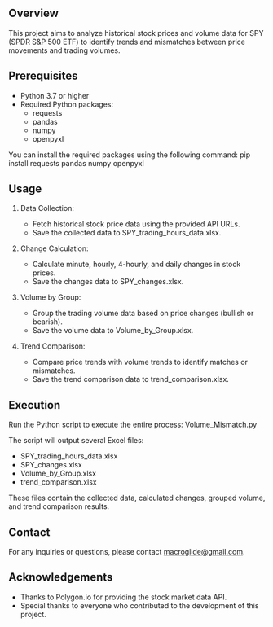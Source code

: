 ## Overview

This project aims to analyze historical stock prices and volume data for SPY (SPDR S&P 500 ETF) to identify trends and mismatches between price movements and trading volumes.

## Prerequisites

- Python 3.7 or higher
- Required Python packages:
  - requests
  - pandas
  - numpy
  - openpyxl

You can install the required packages using the following command:
pip install requests pandas numpy openpyxl

## Usage

1. Data Collection:
   - Fetch historical stock price data using the provided API URLs.
   - Save the collected data to SPY_trading_hours_data.xlsx.

2. Change Calculation:
   - Calculate minute, hourly, 4-hourly, and daily changes in stock prices.
   - Save the changes data to SPY_changes.xlsx.

3. Volume by Group:
   - Group the trading volume data based on price changes (bullish or bearish).
   - Save the volume data to Volume_by_Group.xlsx.

4. Trend Comparison:
   - Compare price trends with volume trends to identify matches or mismatches.
   - Save the trend comparison data to trend_comparison.xlsx.

## Execution

Run the Python script to execute the entire process:
Volume_Mismatch.py

The script will output several Excel files:

- SPY_trading_hours_data.xlsx
- SPY_changes.xlsx
- Volume_by_Group.xlsx
- trend_comparison.xlsx

These files contain the collected data, calculated changes, grouped volume, and trend comparison results.

## Contact

For any inquiries or questions, please contact [macroglide@gmail.com](mailto:macroglide@gmail.com).

## Acknowledgements

- Thanks to Polygon.io for providing the stock market data API.
- Special thanks to everyone who contributed to the development of this project.

